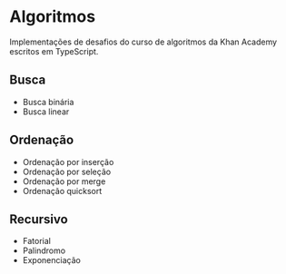 # Algoritmos

Implementações de desafios do curso de algoritmos da Khan Academy escritos em TypeScript.

## Busca
- Busca binária
- Busca linear

## Ordenação
- Ordenação por inserção
- Ordenação por seleção
- Ordenação por merge
- Ordenação quicksort

## Recursivo
- Fatorial
- Palindromo
- Exponenciação